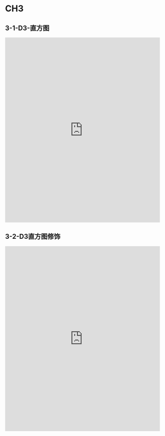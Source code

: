 # CH3

## 3-1-D3-直方图

<iframe src="http://cuc.yingshinet.com/MOOC/htm/mooc31.htm" scrolling="yes" frameborder="0" width="100%" height="600px"></iframe>

## 3-2-D3直方图修饰

<iframe src="http://cuc.yingshinet.com/MOOC/htm/mooc32.htm" scrolling="yes" frameborder="0" width="100%" height="600px"></iframe>